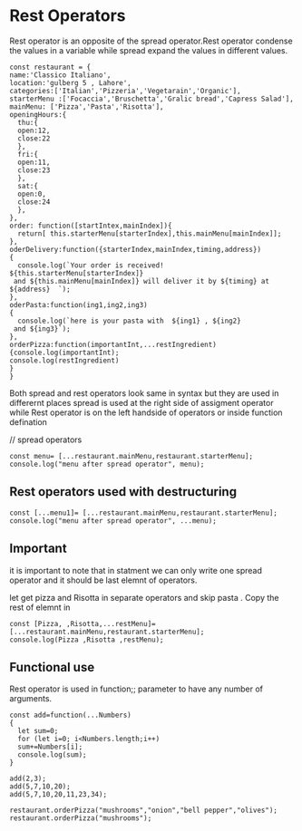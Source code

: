 # Rest Operators

Rest operator is an opposite of the spread operator.Rest operator condense the  values in a variable while spread expand the values in different values.

```
const restaurant = {
name:'Classico Italiano',
location:'gulberg 5 , Lahore',
categories:['Italian','Pizzeria','Vegetarain','Organic'],
starterMenu :['Focaccia','Bruschetta','Gralic bread','Capress Salad'],
mainMenu: ['Pizza','Pasta','Risotta'],
openingHours:{
  thu:{
  open:12,
  close:22
  },
  fri:{
  open:11,
  close:23
  },
  sat:{
  open:0,
  close:24
  },
},
order: function([startIntex,mainIndex]){
  return[ this.starterMenu[starterIndex],this.mainMenu[mainIndex]];
},
oderDelivery:function({starterIndex,mainIndex,timing,address})
{
  console.log(`Your order is received! ${this.starterMenu[starterIndex]}
 and ${this.mainMenu[mainIndex]} will deliver it by ${timing} at ${address}  `);
},
oderPasta:function(ing1,ing2,ing3)
{
  console.log(`here is your pasta with  ${ing1} , ${ing2}
 and ${ing3}`);
},
orderPizza:function(importantInt,...restIngredient)
{console.log(importantInt);
console.log(restIngredient)
}
}
```

Both spread and rest operators look same in syntax but they are used in differernt places 
spread is used at the right side of assigment operator while Rest operator is on the left handside of
operators or inside function defination

// spread operators

```
const menu= [...restaurant.mainMenu,restaurant.starterMenu];
console.log("menu after spread operator", menu);

```
## Rest operators used with destructuring

```
const [...menu1]= [...restaurant.mainMenu,restaurant.starterMenu];
console.log("menu after spread operator", ...menu);

```

## Important

it is important to note that  in statment we can only write one spread operator and it should be last elemnt of  operators.

let get pizza and Risotta in separate operators and  skip pasta . Copy the rest of elemnt in 
```
const [Pizza, ,Risotta,...restMenu]= [...restaurant.mainMenu,restaurant.starterMenu];
console.log(Pizza ,Risotta ,restMenu);
```

## Functional use

Rest operator is used in function;; parameter to have any number of arguments.

```
const add=function(...Numbers)
{
  let sum=0;
  for (let i=0; i<Numbers.length;i++)
  sum+=Numbers[i];
  console.log(sum);
}

add(2,3);
add(5,7,10,20);
add(5,7,10,20,11,23,34);

```

```
restaurant.orderPizza("mushrooms","onion","bell pepper","olives");
restaurant.orderPizza("mushrooms");
```
